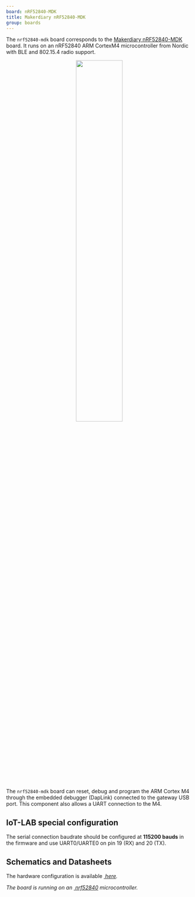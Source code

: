 ```yaml
---
board: nRF52840-MDK
title: Makerdiary nRF52840-MDK
group: boards
---
```


The `nrf52840-mdk` board corresponds to the
[Makerdiary nRF52840-MDK](https://wiki.makerdiary.com/nrf52840-mdk/) board. It
runs on an nRF52840 ARM CortexM4 microcontroller from Nordic with BLE and
802.15.4 radio support.

<div style="text-align:center">
<img src="{{ '/assets/images/docs/boards/nrf52840-mdk/' | relative_url}}nrf52840-mdk.jpg" style="width:50%;"/>
</div>

The `nrf52840-mdk` board can reset, debug and program the ARM Cortex M4
through the embedded debugger (DapLink) connected to the gateway USB port. This
component also allows a UART connection to the M4.

## IoT-LAB special configuration

The serial connection baudrate should be configured at **115200 bauds** in the
firmware and use UART0/UARTE0 on pin 19 (RX) and 20 (TX).

## Schematics and Datasheets

The hardware configuration is available [<i class="far fa-file-pdf"/>&nbsp;here](https://wiki.makerdiary.com/nrf52840-mdk/hardware/nrf52840-mdk-schematic_v1_0.pdf).

The board is running on an [<i class="far fa-file-pdf"/>&nbsp;nrf52840](https://infocenter.nordicsemi.com/pdf/nRF52840_PS_v1.0.pdf)
microcontroller.
